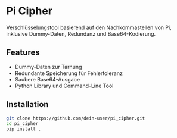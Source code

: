 # Pi Cipher

Verschlüsselungstool basierend auf den Nachkommastellen von Pi, inklusive Dummy-Daten, Redundanz und Base64-Kodierung.

## Features

- Dummy-Daten zur Tarnung
- Redundante Speicherung für Fehlertoleranz
- Saubere Base64-Ausgabe
- Python Library und Command-Line Tool

## Installation

```bash
git clone https://github.com/dein-user/pi_cipher.git
cd pi_cipher
pip install .
